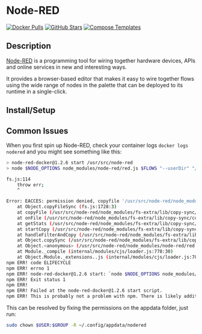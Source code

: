 # Node-RED

[![Docker Pulls](https://img.shields.io/docker/pulls/nodered/node-red?style=flat-square&color=607D8B&label=docker%20pulls&logo=docker)](https://hub.docker.com/r/nodered/node-red)
[![GitHub Stars](https://img.shields.io/github/stars/node-red/node-red-docker?style=flat-square&color=607D8B&label=github%20stars&logo=github)](https://github.com/node-red/node-red-docker)
[![Compose Templates](https://img.shields.io/static/v1?style=flat-square&color=607D8B&label=compose&message=templates)](https://github.com/GhostWriters/DockSTARTer/tree/master/compose/.apps/nodered)

## Description

[Node-RED](https://nodered.org/)  is a programming tool for wiring together hardware devices, APIs and online services in new and interesting ways.

It provides a browser-based editor that makes it easy to wire together flows using the wide range of nodes in the palette that can be deployed to its runtime in a single-click.

## Install/Setup

## Common Issues

When you first spin up Node-RED, check your container logs `docker logs nodered` and you might see something like this:

```bash
> node-red-docker@1.2.6 start /usr/src/node-red
> node $NODE_OPTIONS node_modules/node-red/red.js $FLOWS "--userDir" "/data"

fs.js:114
    throw err;
    ^

Error: EACCES: permission denied, copyfile '/usr/src/node-red/node_modules/node-red/settings.js' -> '/data/settings.js'
    at Object.copyFileSync (fs.js:1728:3)
    at copyFile (/usr/src/node-red/node_modules/fs-extra/lib/copy-sync/copy-sync.js:68:8)
    at onFile (/usr/src/node-red/node_modules/fs-extra/lib/copy-sync/copy-sync.js:53:25)
    at getStats (/usr/src/node-red/node_modules/fs-extra/lib/copy-sync/copy-sync.js:48:44)
    at startCopy (/usr/src/node-red/node_modules/fs-extra/lib/copy-sync/copy-sync.js:38:10)
    at handleFilterAndCopy (/usr/src/node-red/node_modules/fs-extra/lib/copy-sync/copy-sync.js:33:10)
    at Object.copySync (/usr/src/node-red/node_modules/fs-extra/lib/copy-sync/copy-sync.js:26:10)
    at Object.<anonymous> (/usr/src/node-red/node_modules/node-red/red.js:125:20)
    at Module._compile (internal/modules/cjs/loader.js:778:30)
    at Object.Module._extensions..js (internal/modules/cjs/loader.js:789:10)
npm ERR! code ELIFECYCLE
npm ERR! errno 1
npm ERR! node-red-docker@1.2.6 start: `node $NODE_OPTIONS node_modules/node-red/red.js $FLOWS "--userDir" "/data"`
npm ERR! Exit status 1
npm ERR!
npm ERR! Failed at the node-red-docker@1.2.6 start script.
npm ERR! This is probably not a problem with npm. There is likely additional logging output above.
```

This can be resolved by fixing the permissions on the appdata folder, just run:

```bash
sudo chown $USER:$GROUP -R ~/.config/appdata/nodered
```
